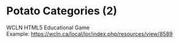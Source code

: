 # Potato Categories (2)
WCLN HTML5 Educational Game  
Example: https://wcln.ca/local/lor/index.php/resources/view/8589
